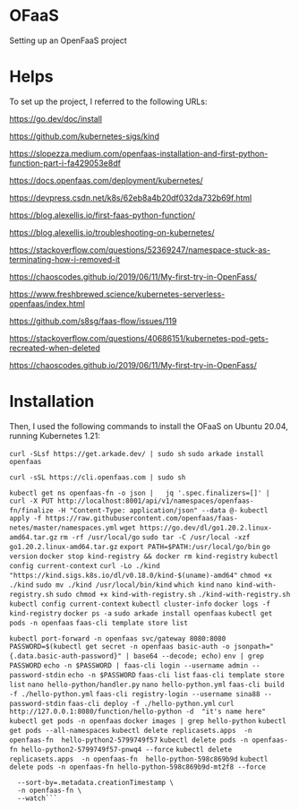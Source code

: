 # OFaaS
Setting up an OpenFaaS project

# Helps
To set up the project, I referred to the following URLs:

https://go.dev/doc/install

https://github.com/kubernetes-sigs/kind

https://slopezza.medium.com/openfaas-installation-and-first-python-function-part-i-fa429053e8df

https://docs.openfaas.com/deployment/kubernetes/

https://devpress.csdn.net/k8s/62eb8a4b20df032da732b69f.html

https://blog.alexellis.io/first-faas-python-function/

https://blog.alexellis.io/troubleshooting-on-kubernetes/

https://stackoverflow.com/questions/52369247/namespace-stuck-as-terminating-how-i-removed-it

https://chaoscodes.github.io/2019/06/11/My-first-try-in-OpenFass/

https://www.freshbrewed.science/kubernetes-serverless-openfaas/index.html

https://github.com/s8sg/faas-flow/issues/119

https://stackoverflow.com/questions/40686151/kubernetes-pod-gets-recreated-when-deleted

https://chaoscodes.github.io/2019/06/11/My-first-try-in-OpenFass/

# Installation

Then, I used the following commands to install the OFaaS on Ubuntu 20.04, running Kubernetes 1.21:

  ```curl -SLsf https://get.arkade.dev/ | sudo sh```
  ```sudo arkade install openfaas```

  ```curl -sSL https://cli.openfaas.com | sudo sh```

  ```kubectl get ns openfaas-fn -o json |   jq '.spec.finalizers=[]' |   curl -X PUT http://localhost:8001/api/v1/namespaces/openfaas-fn/finalize -H "Content-Type: application/json" --data @-```
  ```kubectl apply -f https://raw.githubusercontent.com/openfaas/faas-netes/master/namespaces.yml```
  ```wget https://go.dev/dl/go1.20.2.linux-amd64.tar.gz```
  ```rm -rf /usr/local/go```
  ```sudo tar -C /usr/local -xzf go1.20.2.linux-amd64.tar.gz```
  ```export PATH=$PATH:/usr/local/go/bin```
  ```go version```
  ```docker stop kind-registry && docker rm kind-registry```
  ```kubectl config current-context```
  ```curl -Lo ./kind "https://kind.sigs.k8s.io/dl/v0.18.0/kind-$(uname)-amd64"```
  ```chmod +x ./kind```
  ```sudo mv ./kind /usr/local/bin/kind```
  ```which kind```
  ```nano kind-with-registry.sh```
  ```sudo chmod +x kind-with-registry.sh```
  ```./kind-with-registry.sh```
  ```kubectl config current-context```
  ```kubectl cluster-info```
  ```docker logs -f kind-registry```
  ```docker ps -a```
  ```sudo arkade install openfaas```
  ```kubectl get pods -n openfaas```
  ```faas-cli template store list```

  ```kubectl port-forward -n openfaas svc/gateway 8080:8080```
  ```PASSWORD=$(kubectl get secret -n openfaas basic-auth -o jsonpath="{.data.basic-auth-password}" | base64 --decode; echo)```
  ```env | grep PASSWORD```
  ```echo -n $PASSWORD | faas-cli login --username admin --password-stdin```
  ```echo -n $PASSWORD```
  ```faas-cli list```
  ```faas-cli template store list```
  ```nano hello-python/handler.py```
  ```nano hello-python.yml```
  ```faas-cli build -f ./hello-python.yml```
  ```faas-cli registry-login --username sina88 --password-stdin```
  ```faas-cli deploy -f ./hello-python.yml```
  ```curl http://127.0.0.1:8080/function/hello-python -d  "it's name here"```
  ```kubectl get pods -n openfaas```
  ```docker images | grep hello-python```
  ```kubectl get pods --all-namespaces```
  ```kubectl delete replicasets.apps  -n openfaas-fn  hello-python2-5799749f57```
  ```kubectl delete pods -n openfaas-fn hello-python2-5799749f57-pnwq4 --force```
  ```kubectl delete replicasets.apps  -n openfaas-fn  hello-python-598c869b9d```
  ```kubectl delete pods -n openfaas-fn hello-python-598c869b9d-mt2f8 --force```
  ```kubectl get events \
    --sort-by=.metadata.creationTimestamp \
    -n openfaas-fn \
    --watch```
